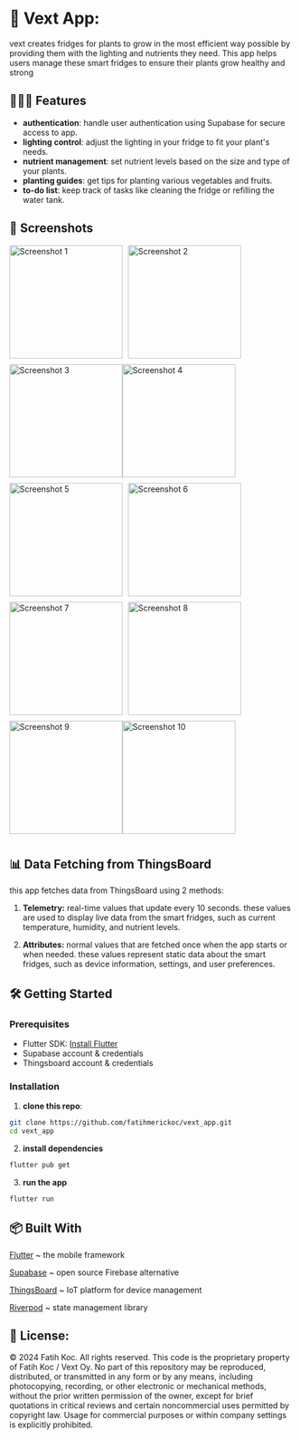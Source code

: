 # 🌱 Vext App:
vext creates fridges for plants to grow in the most efficient way possible by providing them with the lighting and nutrients they need. This app helps users manage these smart fridges to ensure their plants grow healthy and strong

## 👩🏽‍🍳 Features
- **authentication**: handle user authentication using Supabase for secure access to app.
- **lighting control**: adjust the lighting in your fridge to fit your plant's needs.
- **nutrient management**: set nutrient levels based on the size and type of your plants.
- **planting guides**: get tips for planting various vegetables and fruits.
- **to-do list**: keep track of tasks like cleaning the fridge or refilling the water tank.

## 📸 Screenshots
<div style="display: flex; flex-wrap: wrap;">
  <img src="https://github.com/user-attachments/assets/12039585-8724-45ce-bc3b-daa3c1b8c502" alt="Screenshot 1" width="200" style="margin-right: 10px; margin-bottom: 10px;">
  <img src="https://github.com/user-attachments/assets/5164d43c-7ab5-4984-aa20-ad023bab97d2" alt="Screenshot 2" width="200" style="margin-right: 10px; margin-bottom: 10px;">
  <img src="https://github.com/user-attachments/assets/b899044c-196b-4afa-a955-a652081ee54a" alt="Screenshot 3" width="200" style="margin-bottom: 10px;">
  <img src="https://github.com/user-attachments/assets/d6fd32dc-8a00-41ea-8c73-8e6f3fdb0c95" alt="Screenshot 4" width="200" style="margin-right: 10px; margin-bottom: 10px;">
  <img src="https://github.com/user-attachments/assets/4083d59d-2573-44bd-b59c-eb99b079a1fc" alt="Screenshot 5" width="200" style="margin-right: 10px; margin-bottom: 10px;">
  <img src="https://github.com/user-attachments/assets/ae9b5c08-1d6a-42ec-b578-64cc3670887c" alt="Screenshot 6" width="200" style="margin-bottom: 10px;">
  <img src="https://github.com/user-attachments/assets/4435da73-951b-4eb1-ac39-cda1733dfdb3" alt="Screenshot 7" width="200" style="margin-right: 10px; margin-bottom: 10px;">
  <img src="https://github.com/user-attachments/assets/8f7e972a-8e42-4d68-ac07-ae180a749a60" alt="Screenshot 8" width="200" style="margin-right: 10px; margin-bottom: 10px;">
  <img src="https://github.com/user-attachments/assets/c6ee260b-aaf1-4200-be18-cf0dc1be9d61" alt="Screenshot 9" width="200" style="margin-bottom: 10px;">
  <img src="https://github.com/user-attachments/assets/dafa2be4-960f-4b21-835e-d639f5771c56" alt="Screenshot 10" width="200" style="margin-right: 10px; margin-bottom: 10px;">
</div>

## 📊 Data Fetching from ThingsBoard
this app fetches data from ThingsBoard using 2 methods:
1. **Telemetry:** real-time values that update every 10 seconds. these values are used to display live data from the smart fridges, such as current temperature, humidity, and nutrient levels.
   
2. **Attributes:** normal values that are fetched once when the app starts or when needed. these values represent static data about the smart fridges, such as device information, settings, and user preferences.

## 🛠️ Getting Started
### Prerequisites
- Flutter SDK: [Install Flutter](https://docs.flutter.dev/get-started/install)
- Supabase account & credentials 
- Thingsboard account & credentials 

### Installation
1. **clone this repo**:
```sh
git clone https://github.com/fatihmerickoc/vext_app.git
cd vext_app
```
2. **install dependencies**
```sh
flutter pub get
```

3. **run the app**
```sh
flutter run
```
## 📦 Built With
[Flutter](https://flutter.dev/) ~ the mobile framework

[Supabase](https://supabase.com/) ~ open source Firebase alternative

[ThingsBoard](https://thingsboard.io/) ~  IoT platform for device management

[Riverpod](https://riverpod.dev/) ~ state management library

## 📜 License:
© 2024 Fatih Koc. All rights reserved. This code is the proprietary property of Fatih Koc / Vext Oy. No part of this repository may be reproduced, distributed, or transmitted in any form or by any means, including photocopying, recording, or other electronic or mechanical methods, without the prior written permission of the owner, except for brief quotations in critical reviews and certain noncommercial uses permitted by copyright law. Usage for commercial purposes or within company settings is explicitly prohibited.












